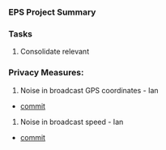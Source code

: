 ### EPS Project Summary


### Tasks

1) Consolidate relevant 

### Privacy Measures:

1) Noise in broadcast GPS coordinates - Ian
- [commit](https://github.com/icmccorm/v2x-privacy-sim/commit/b37b70962cc7ae447cea82d39e6bbaa534954502)

1) Noise in broadcast speed - Ian
- [commit](https://github.com/icmccorm/v2x-privacy-sim/commit/41413edd8a6589fee532a48c35622b5ec440887a)
